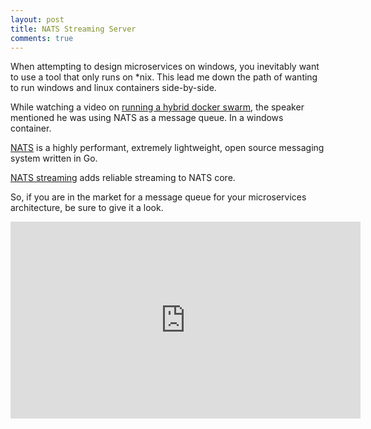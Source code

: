 ```yaml
---
layout: post
title: NATS Streaming Server
comments: true
---
```


When attempting to design microservices on windows, you inevitably want to use a tool that only runs on *nix. This lead me down the path of wanting to run windows and linux containers side-by-side. 

While watching a video on [running a hybrid docker swarm](https://channel9.msdn.com/Events/DXPortugal/OSCAMP-Open-Source-Software-powered-by-Bright-Pixel/The-Hybrid-Swarm-Running-Windows-and-Linux-Apps-in-one-Docker-Cluster), the speaker mentioned he was using NATS as a message queue. In a windows container. 

[NATS](https://nats.io) is a highly performant, extremely lightweight, open source messaging system written in Go. 

[NATS streaming](https://nats.io/documentation/streaming/nats-streaming-intro/) adds reliable streaming to NATS core. 

So, if you are in the market for a message queue for your microservices architecture, be sure to give it a look. 

<iframe width="560" height="315" src="https://www.youtube.com/embed/NfL0WO44pqc" frameborder="0" allowfullscreen></iframe>